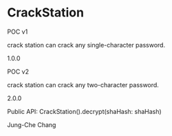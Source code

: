 # CrackStation

POC v1 

crack station can crack any single-character password.

1.0.0

POC v2 

crack station can crack any two-character password.

2.0.0

Public API: CrackStation().decrypt(shaHash: shaHash)

Jung-Che Chang
